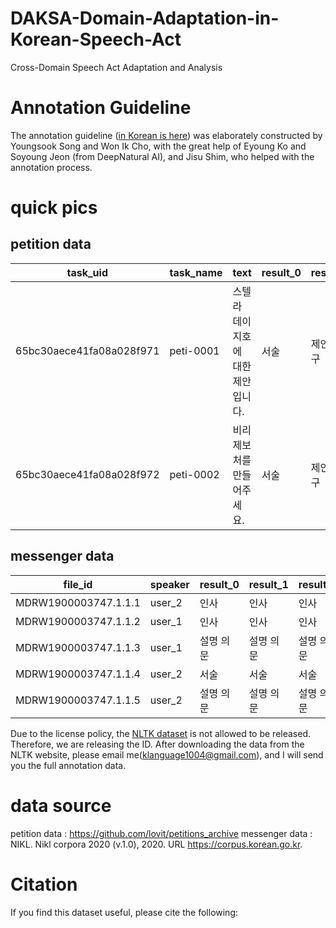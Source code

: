 # DAKSA-Domain-Adaptation-in-Korean-Speech-Act
Cross-Domain Speech Act Adaptation and Analysis


# Annotation Guideline
The annotation guideline ([in Korean is here](https://docs.google.com/document/d/1UapqM8PZBNlVCyBwxUnLqsGmfb6KD9lHzEfjWDqhGHc/edit?usp=sharing)) was elaborately constructed by Youngsook Song and Won Ik Cho, with the great help of Eyoung Ko and Soyoung Jeon (from DeepNatural AI), and Jisu Shim, who helped with the annotation process.


# quick pics

## petition data   

| task_uid | task_name | text | result_0 | result_1 | result_2 | result_3 | result_4 | Major_voting_ko | Major_voting_en | Major_voting |
| --- | --- | --- | --- | --- | --- | --- | --- | --- | --- | --- |
| 65bc30aece41fa08a028f971 | peti-0001 | 스텔라 데이지호에 대한 제안입니다. | 서술 | 제안/요구 | 서술 | 서술 | 서술 | 서술 | statement | 6 |
| 65bc30aece41fa08a028f972 | peti-0002 | 비리제보처를 만들어주세요. | 서술 | 제안/요구 | 제안/요구 | 제안/요구 | 제안/요구 | 제안/요구 | suggestion/request | 7 |

## messenger data

| file_id | speaker | result_0 | result_1 | result_2 | result_3 | result_4 | Major_voting_ko | Major_voting_en | Major_voting |
| --- | --- | --- | --- | --- | --- | --- | --- | --- | --- |
| MDRW1900003747.1.1.1 | user_2 | 인사 | 인사 | 인사 | 인사 | 인사 | 인사 | greeting | 3 |
| MDRW1900003747.1.1.2 | user_1 | 인사 | 인사 | 인사 | 인사 | 인사 | 인사 | greeting | 3 |
| MDRW1900003747.1.1.3 | user_1 | 설명 의문 | 설명 의문 | 설명 의문 | 설명 의문 | 설명 의문 | 설명 의문 | wh-question | 8 |
| MDRW1900003747.1.1.4 | user_2 | 서술 | 서술 | 서술 | 서술 | 서술 | 서술 | statement | 6 |
| MDRW1900003747.1.1.5 | user_2 | 설명 의문 | 설명 의문 | 설명 의문 | 설명 의문 | 설명 의문 | 설명 의문 | wh-question | 8 |

Due to the license policy, the [NLTK dataset](https://kli.korean.go.kr/corpus/main/requestMain.do?lang=ko) is not allowed to be released. Therefore, we are releasing the ID. After downloading the data from the NLTK website, please email me(klanguage1004@gmail.com), and I will send you the full annotation data.    


# data source
 petition data : https://github.com/lovit/petitions_archive
 messenger data : NIKL. Nikl corpora 2020 (v.1.0), 2020. URL https://corpus.korean.go.kr.


# Citation
If you find this dataset useful, please cite the following:
